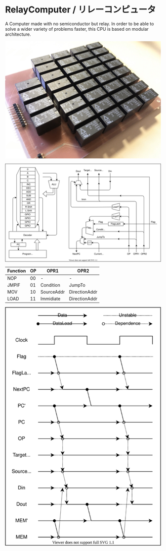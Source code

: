 # RelayComputer / リレーコンピュータ



A Computer made with no semiconductor but relay. In order to be able to solve a wider variety of problems faster, this CPU is based on modular architecture. 



![](RelayAdder.jpeg)

![](arch.drawio.svg)

| Function | OP  | OPR1       | OPR2          |
| -------- | --- | ---------- | ------------- |
| NOP      | 00  | -          | -             |
| JMPIF    | 01  | Condition  | JumpTo        |
| MOV      | 10  | SourceAddr | DirectionAddr |
| LOAD     | 11  | Immidiate  | DirectionAddr |

![](timing.drawio.svg)

